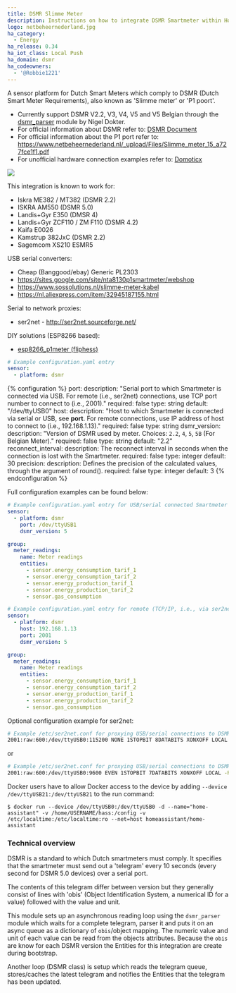 ```yaml
---
title: DSMR Slimme Meter
description: Instructions on how to integrate DSMR Smartmeter within Home Assistant.
logo: netbeheernederland.jpg
ha_category:
  - Energy
ha_release: 0.34
ha_iot_class: Local Push
ha_domain: dsmr
ha_codeowners:
  - '@Robbie1221'
---
```


A sensor platform for Dutch Smart Meters which comply to DSMR (Dutch Smart Meter Requirements), also known as 'Slimme meter' or 'P1 poort'.

- Currently support DSMR V2.2, V3, V4, V5 and V5 Belgian through the [dsmr_parser](https://github.com/ndokter/dsmr_parser) module by Nigel Dokter.
- For official information about DSMR refer to: [DSMR Document](https://www.netbeheernederland.nl/dossiers/slimme-meter-15)
- For official information about the P1 port refer to: <https://www.netbeheernederland.nl/_upload/Files/Slimme_meter_15_a727fce1f1.pdf>
- For unofficial hardware connection examples refer to: [Domoticx](http://domoticx.com/p1-poort-slimme-meter-hardware/)

<p class='img'>
<img src='/images/screenshots/dsmr.png' />
</p>

This integration is known to work for:

- Iskra ME382 / MT382 (DSMR 2.2)
- ISKRA AM550 (DSMR 5.0)
- Landis+Gyr E350 (DMSR 4)
- Landis+Gyr ZCF110 / ZM F110 (DSMR 4.2)
- Kaifa E0026
- Kamstrup 382JxC (DSMR 2.2)
- Sagemcom XS210 ESMR5

USB serial converters:

- Cheap (Banggood/ebay) Generic PL2303
- <https://sites.google.com/site/nta8130p1smartmeter/webshop>
- <https://www.sossolutions.nl/slimme-meter-kabel>
- <https://nl.aliexpress.com/item/32945187155.html>

Serial to network proxies:

- ser2net - <http://ser2net.sourceforge.net/>

DIY solutions (ESP8266 based):

- [esp8266_p1meter (fliphess)](https://github.com/fliphess/esp8266_p1meter)

```yaml
# Example configuration.yaml entry
sensor:
  - platform: dsmr
```

{% configuration %}
  port:
    description: "Serial port to which Smartmeter is connected via USB. For remote (i.e., ser2net) connections, use TCP port number to connect to (i.e., 2001)."
    required: false
    type: string
    default: "/dev/ttyUSB0"
  host:
    description: "Host to which Smartmeter is connected via serial or USB, see **port**. For remote connections, use IP address of host to connect to (i.e., 192.168.1.13)."
    required: false
    type: string
  dsmr_version:
    description: "Version of DSMR used by meter. Choices: `2.2`, `4`, `5`, `5B` (For Belgian Meter)."
    required: false
    type: string
    default: "2.2"
  reconnect_interval:
    description: The reconnect interval in seconds when the connection is lost with the Smartmeter.
    required: false
    type: integer
    default: 30
  precision:
    description: Defines the precision of the calculated values, through the argument of round().
    required: false
    type: integer
    default: 3
{% endconfiguration %}

Full configuration examples can be found below:

```yaml
# Example configuration.yaml entry for USB/serial connected Smartmeter
sensor:
  - platform: dsmr
    port: /dev/ttyUSB1
    dsmr_version: 5

group:
  meter_readings:
    name: Meter readings
    entities:
      - sensor.energy_consumption_tarif_1
      - sensor.energy_consumption_tarif_2
      - sensor.energy_production_tarif_1
      - sensor.energy_production_tarif_2
      - sensor.gas_consumption
```

```yaml
# Example configuration.yaml entry for remote (TCP/IP, i.e., via ser2net) connection to host which is connected to Smartmeter
sensor:
  - platform: dsmr
    host: 192.168.1.13
    port: 2001
    dsmr_version: 5

group:
  meter_readings:
    name: Meter readings
    entities:
      - sensor.energy_consumption_tarif_1
      - sensor.energy_consumption_tarif_2
      - sensor.energy_production_tarif_1
      - sensor.energy_production_tarif_2
      - sensor.gas_consumption
```

Optional configuration example for ser2net:

```sh
# Example /etc/ser2net.conf for proxying USB/serial connections to DSMRv4 smart meters
2001:raw:600:/dev/ttyUSB0:115200 NONE 1STOPBIT 8DATABITS XONXOFF LOCAL -RTSCTS
```
or
```sh
# Example /etc/ser2net.conf for proxying USB/serial connections to DSMRv2.2 smart meters
2001:raw:600:/dev/ttyUSB0:9600 EVEN 1STOPBIT 7DATABITS XONXOFF LOCAL -RTSCTS
```

Docker users have to allow Docker access to the device by adding `--device /dev/ttyUSB21:/dev/ttyUSB21` to the run command:

```hass
$ docker run --device /dev/ttyUSB0:/dev/ttyUSB0 -d --name="home-assistant" -v /home/USERNAME/hass:/config -v /etc/localtime:/etc/localtime:ro --net=host homeassistant/home-assistant
```

### Technical overview

DSMR is a standard to which Dutch smartmeters must comply. It specifies that the smartmeter must send out a 'telegram' every 10 seconds (every second for DSMR 5.0 devices) over a serial port.

The contents of this telegram differ between version but they generally consist of lines with 'obis' (Object Identification System, a numerical ID for a value) followed with the value and unit.

This module sets up an asynchronous reading loop using the `dsmr_parser` module which waits for a complete telegram, parser it and puts it on an async queue as a dictionary of `obis`/object mapping. The numeric value and unit of each value can be read from the objects attributes. Because the `obis` are know for each DSMR version the Entities for this integration are create during bootstrap.

Another loop (DSMR class) is setup which reads the telegram queue, stores/caches the latest telegram and notifies the Entities that the telegram has been updated.
